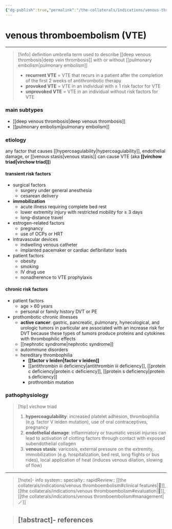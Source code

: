 ```yaml
---
{"dg-publish":true,"permalink":"/the-collaterals/indications/venous-thromboembolism/"}
---
```


# venous thromboembolism (VTE)
---

> [!info] definition
> umbrella term used to describe [[deep venous thrombosis\|deep vein thrombosis]] with or without [[pulmonary embolism\|pulmonary embolism]]
> - **recurrent VTE** = VTE that recurs in a patient after the completion of the first 2 weeks of antithrombotic therapy
> - **provoked VTE** = VTE in an individual with ≥ 1 risk factor for VTE
> - **unprovoked VTE** = VTE in an individual without risk factors for VTE

### main subtypes
- [[deep venous thrombosis\|deep venous thrombosis]]
- [[pulmonary embolism\|pulmonary embolism]]

### etiology
any factor that causes [[hypercoagulability\|hypercoagulability]], endothelial damage, or [[venous stasis\|venous stasis]] can cause VTE (aka **[[virchow triad\|virchow triad]]**)

#### transient risk factors
- surgical factors
	- surgery under general anesthesia
	- cesarean delivery
- **immobilization**
	- acute illness requiring complete bed rest
	- lower extremity injury with restricted mobility for ≥ 3 days
	- long-distance travel
- estrogen-related factors
	- pregnancy
	- use of OCPs or HRT
- intravascular devices
	- indwelling venous catheter
	- implanted pacemaker or cardiac defibrillator leads
- patient factors
	- obesity
	- smoking
	- IV drug use
	- nonadherence to VTE prophylaxis

#### chronic risk factors
- patient factors
	- age > 60 years
	- personal or family history DVT or PE
- prothombotic chronic illnesses
	- **active cancer**: gastric, pancreatic, pulmonary, hynecological, and urologic tumors in particular are associated with an increase risk for DVT because these types of tumors produce proteins and cytokines with thrombophilic effects
	- [[nephrotic syndrome\|nephrotic syndrome]]
	- autoimmune disorders
	- hereditary thrombophilia
		- **[[factor v leiden\|factor v leiden]]**
		- [[antithrombin iii deficiency\|antithrombin iii deficiency]], [[protein c deficiency\|protein c deficiency]], [[protein s deficiency\|protein s deficiency]]
		- prothrombin mutation

### pathophysiology


> [!tip] virchow triad
> 1. **hypercoagulability**: increased platelet adhesion, thrombophilia (e.g. factor V leiden mutation), use of oral contraceptives, pregnancy
> 2. **endothelial damage**: inflammatory or traumatic vessel injuries can lead to activation of clotting factors through contact with exposed subendothelial collagen
> 3. **venous stasis**: varicosis, external pressure on the extremity, immobilization (e.g. hospitalization, bed rest, long flights or bus rides), local application of heat (induces venous dilation, slowing of flow)



---


> [!note]- info
> system:: 
> specialty:: 
> rapidReview:: [[the collaterals/indications/venous thromboembolism#clinical features\|🐫]], [[the collaterals/indications/venous thromboembolism#evaluation\|🔬]], [[the collaterals/indications/venous thromboembolism#management\|🪄]]

> [!abstract]- references
> -  




